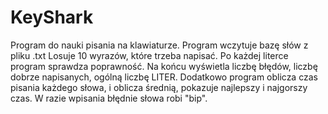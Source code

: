 # KeyShark

Program do nauki pisania na klawiaturze. Program wczytuje bazę słów z pliku .txt
Losuje 10 wyrazów, które trzeba napisać.
Po każdej literce program sprawdza poprawność.
Na końcu wyświetla liczbę błędów, liczbę dobrze napisanych, ogólną liczbę LITER.
Dodatkowo program oblicza czas pisania każdego słowa, i oblicza średnią, pokazuje najlepszy i najgorszy czas.
W razie wpisania błędnie słowa robi "bip".
